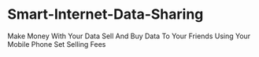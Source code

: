 # Smart-Internet-Data-Sharing
Make Money With Your Data Sell And Buy Data To Your Friends Using Your Mobile Phone Set Selling Fees
